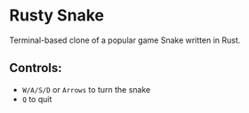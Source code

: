 # Rusty Snake

Terminal-based clone of a popular game Snake written in Rust.  

## Controls:

  - `W/A/S/D` or `Arrows` to turn the snake
  - `Q` to quit
